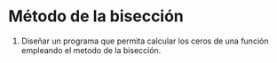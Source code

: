 # Método de la bisección

1. Diseñar un programa que permita calcular los ceros de una 
función empleando el metodo de la bisección.